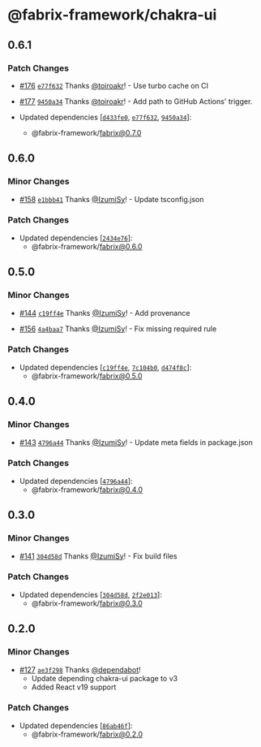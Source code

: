 # @fabrix-framework/chakra-ui

## 0.6.1

### Patch Changes

- [#176](https://github.com/fabrix-framework/fabrix/pull/176) [`e77f632`](https://github.com/fabrix-framework/fabrix/commit/e77f6326abe9b358870bf4a982c01cb6be3fe0bd) Thanks [@toiroakr](https://github.com/toiroakr)! - Use turbo cache on CI

- [#177](https://github.com/fabrix-framework/fabrix/pull/177) [`9450a34`](https://github.com/fabrix-framework/fabrix/commit/9450a34231b7ac4b88be88f84f9357d969887e67) Thanks [@toiroakr](https://github.com/toiroakr)! - Add path to GitHub Actions' trigger.

- Updated dependencies [[`d433fe0`](https://github.com/fabrix-framework/fabrix/commit/d433fe055915eea357efc1df4acfd277b1e78ec4), [`e77f632`](https://github.com/fabrix-framework/fabrix/commit/e77f6326abe9b358870bf4a982c01cb6be3fe0bd), [`9450a34`](https://github.com/fabrix-framework/fabrix/commit/9450a34231b7ac4b88be88f84f9357d969887e67)]:
  - @fabrix-framework/fabrix@0.7.0

## 0.6.0

### Minor Changes

- [#158](https://github.com/fabrix-framework/fabrix/pull/158) [`e1bbb41`](https://github.com/fabrix-framework/fabrix/commit/e1bbb41330a2aebc288f88992938c6d529d7870c) Thanks [@IzumiSy](https://github.com/IzumiSy)! - Update tsconfig.json

### Patch Changes

- Updated dependencies [[`2434e76`](https://github.com/fabrix-framework/fabrix/commit/2434e760b2be6c51b46d3d70cb675ad3007097e5)]:
  - @fabrix-framework/fabrix@0.6.0

## 0.5.0

### Minor Changes

- [#144](https://github.com/fabrix-framework/fabrix/pull/144) [`c19ff4e`](https://github.com/fabrix-framework/fabrix/commit/c19ff4eff372b1b74f07859af663dac07e0b929c) Thanks [@IzumiSy](https://github.com/IzumiSy)! - Add provenance

- [#156](https://github.com/fabrix-framework/fabrix/pull/156) [`4a4baa7`](https://github.com/fabrix-framework/fabrix/commit/4a4baa76c0394579c90b0cc0b809d898efdc5ed2) Thanks [@IzumiSy](https://github.com/IzumiSy)! - Fix missing required rule

### Patch Changes

- Updated dependencies [[`c19ff4e`](https://github.com/fabrix-framework/fabrix/commit/c19ff4eff372b1b74f07859af663dac07e0b929c), [`7c104b0`](https://github.com/fabrix-framework/fabrix/commit/7c104b0ccd4850585f08847ae60ea8b36ffc62cd), [`d474f8c`](https://github.com/fabrix-framework/fabrix/commit/d474f8cd9ab684167b1b2efec5b494752b951bee)]:
  - @fabrix-framework/fabrix@0.5.0

## 0.4.0

### Minor Changes

- [#143](https://github.com/fabrix-framework/fabrix/pull/143) [`4796a44`](https://github.com/fabrix-framework/fabrix/commit/4796a4427c768f4a9b414d99d3161645026c76d4) Thanks [@IzumiSy](https://github.com/IzumiSy)! - Update meta fields in package.json

### Patch Changes

- Updated dependencies [[`4796a44`](https://github.com/fabrix-framework/fabrix/commit/4796a4427c768f4a9b414d99d3161645026c76d4)]:
  - @fabrix-framework/fabrix@0.4.0

## 0.3.0

### Minor Changes

- [#141](https://github.com/fabrix-framework/fabrix/pull/141) [`304d58d`](https://github.com/fabrix-framework/fabrix/commit/304d58d284d7ab4cbca5a6258590b28f2f4882c3) Thanks [@IzumiSy](https://github.com/IzumiSy)! - Fix build files

### Patch Changes

- Updated dependencies [[`304d58d`](https://github.com/fabrix-framework/fabrix/commit/304d58d284d7ab4cbca5a6258590b28f2f4882c3), [`2f2e013`](https://github.com/fabrix-framework/fabrix/commit/2f2e013a0c77957ed67fc415cdda3c7c3ab16889)]:
  - @fabrix-framework/fabrix@0.3.0

## 0.2.0

### Minor Changes

- [#127](https://github.com/fabrix-framework/fabrix/pull/127) [`ae3f298`](https://github.com/fabrix-framework/fabrix/commit/ae3f298f68c5292cf3e8ccaaf9257d1316c2f062) Thanks [@dependabot](https://github.com/apps/dependabot)!
  - Update depending chakra-ui package to v3
  - Added React v19 support

### Patch Changes

- Updated dependencies [[`86ab46f`](https://github.com/fabrix-framework/fabrix/commit/86ab46f8ed936be8b75aa28dbbfb7d2c835bc5b4)]:
  - @fabrix-framework/fabrix@0.2.0
